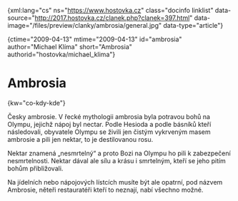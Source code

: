 
{xml:lang="cs" ns="https://www.hostovka.cz" class="docinfo linklist" data-source="http://2017.hostovka.cz/clanek.php?clanek=397.html" data-image="/files/preview/clanky/ambrosia/general.jpg" data-type="article"}

{ctime="2009-04-13" mtime="2009-04-13" id="ambrosia" author="Michael Klíma" short="Ambrosia" authorid="hostovka/michael_klima"}

# Ambrosia

<!-- generated attribute kw by user_udpatekw.sh on 2020-02-28, do not edit -->

{kw="co-kdy-kde"}

Česky ambrosie. V řecké mythologii ambrosia byla potravou bohů na Olympu, jejichž nápoj byl nectar. Podle Hesioda a podle básníků kteří následovali, obyvatele Olympu se živili jen čistým vykrveným masem ambrosie a pili jen nektar, to je destilovanou rosu.

Nektar znamená „nesmrtelný“ a proto Bozi na Olympu ho pili k zabezpečení nesmrtelnosti. Nektar dával ale sílu a krásu i smrtelným, kteří se jeho pitím bohům přibližovali.

Na jídelních nebo nápojových lístcích musíte být ale opatrní, pod názvem Ambrosie, něteři restauratéři kteří to neznají, nabí všechno možné.

